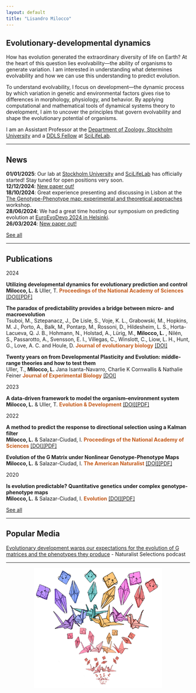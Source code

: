 ```yaml
---
layout: default
title: "Lisandro Milocco"
---
```

## Evolutionary-developmental dynamics

How has evolution generated the extraordinary diversity of life on Earth? At the heart of this question lies evolvability—the ability of organisms to generate variation. I am interested in understanding what determines evolvability and how we can use this understanding to predict evolution.

To understand evolvability, I focus on development—the dynamic process by which variation in genetic and environmental factors gives rise to differences in morphology, physiology, and behavior. By applying computational and mathematical tools of dynamical systems theory to development, I aim to uncover the principles that govern evolvability and shape the evolutionary potential of organisms.

I am an Assistant Professor at the [Department of Zoology, Stockholm University](https://www.su.se/department-of-zoology/) and a [DDLS Fellow](https://www.scilifelab.se/data-driven/) at [SciLifeLab](https://www.scilifelab.se/).

---

## News

**01/01/2025**: Our lab at [Stockholm University](https://www.su.se/department-of-zoology/) and [SciLifeLab](https://www.scilifelab.se/) has officially started! Stay tuned for open positions very soon.\
**12/12/2024**: [New paper out!](https://doi.org/10.1093/jeb/voae103)\
**18/10/2024**: Great experience presenting and discussing in Lisbon at the [The Genotype-Phenotype map: experimental and theoretical approaches](https://cfcul.ciencias.ulisboa.pt/reunioes/the-genotype-phenotype-map-experimental-and-theoretical-approaches/) workshop.\
**28/06/2024**: We had a great time hosting our symposium on predicting evolution at [EuroEvoDevo 2024 in Helsinki](https://www.helsinki.fi/en/conferences/euroevodevo-2024).\
**26/03/2024**: [New paper out!](https://doi.org/10.1073/pnas.2320413121)

[See all](./news)

---

## Publications

2024

**Utilizing developmental dynamics for evolutionary prediction and control**  
**Milocco, L.** & Uller, T.
**<span style="color:#C35817">Proceedings of the National Academy of Sciences</span>**  [[DOI]](https://doi.org/10.1073/pnas.2320413121)[[PDF]](https://lisandromilocco.github.io/papers/MiloccoUller_2024_PNAS.pdf)

**The paradox of predictability provides a bridge between micro- and macroevolution**  
Tsuboi, M., Sztepanacz, J., De Lisle, S., Voje, K. L., Grabowski, M., Hopkins, M. J., Porto, A., Balk, M., Pontarp, M., Rossoni, D., Hildesheim, L. S., Horta-Lacueva, Q. J. B., Hohmann, N., Holstad, A., Lürig, M., **Milocco, L.** , Nilén, S., Passarotto, A., Svensson, E. I., Villegas, C., Winslott, C., Liow, L. H., Hunt, G., Love, A. C. and Houle, D. 
**<span style="color:#C35817">Journal of evolutionary biology</span>**  [[DOI]](https://doi.org/10.1073/pnas.2320413121)

**Twenty years on from Developmental Plasticity and Evolution: middle-range theories and how to test them**  
Uller, T., **Milocco, L.** Jana Isanta-Navarro, Charlie K Cornwallis & Nathalie Feiner 
**<span style="color:#C35817">Journal of Experimental Biology</span>**  [[DOI]](https://doi.org/10.1242/jeb.246375)

2023

**A data‐driven framework to model the organism–environment system**  
**Milocco, L.** & Uller, T.
**<span style="color:#C35817">Evolution & Development</span>**  [[DOI]](https://doi.org/10.1111/ede.12449)[[PDF]](https://lisandromilocco.github.io/papers/EvolutionandDevelopment-2023-Milocco.pdf)

2022

**A method to predict the response to directional selection using a Kalman filter**  
**Milocco, L.** & Salazar-Ciudad, I.
**<span style="color:#C35817">Proceedings of the National Academy of Sciences</span>**  [[DOI]](https://doi.org/10.1073/pnas.2117916119)[[PDF]](https://lisandromilocco.github.io/papers/pnas_kalman_milocco.pdf)

**Evolution of the G Matrix under Nonlinear Genotype-Phenotype Maps**  
**Milocco, L.** & Salazar-Ciudad, I.
**<span style="color:#C35817">The American Naturalist</span>**  [[DOI]](https://doi.org/10.1086/717814)[[PDF]](https://lisandromilocco.github.io/papers/amnat_milocco_2022.pdf)

2020

**Is evolution predictable? Quantitative genetics under complex genotype-phenotype maps**  
**Milocco, L.** & Salazar-Ciudad, I.
**<span style="color:#C35817">Evolution</span>**  [[DOI]](https://doi.org/10.1111/evo.13907)[[PDF]](https://lisandromilocco.github.io/papers/evol_milocco_2020.pdf)

[See all](./publications)

---

## Popular Media

[Evolutionary development warps our expectations for the evolution of G matrices and the phenotypes they produce](https://asngrads.com/2022/05/16/ns-lisandro-milocco/) - Naturalist Selections podcast

---

<div style="text-align: center;">
  <img style="width: 350px; margin: 0 auto;" src="/assets/img/cranes.png" alt="Cranes">
</div>
